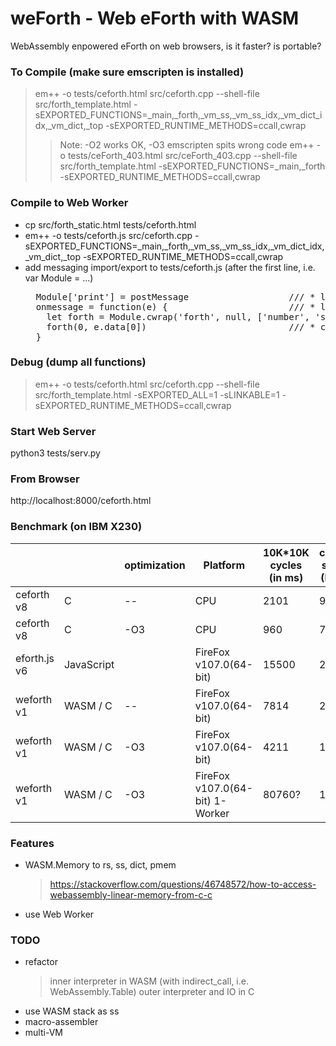 # weForth - Web eForth with WASM

WebAssembly enpowered eForth on web browsers, is it faster? is portable?

### To Compile (make sure emscripten is installed)
> em++ -o tests/ceforth.html src/ceforth.cpp --shell-file src/forth_template.html -sEXPORTED_FUNCTIONS=_main,_forth,_vm_ss,_vm_ss_idx,_vm_dict_idx,_vm_dict,_top -sEXPORTED_RUNTIME_METHODS=ccall,cwrap
>> Note: -O2 works OK, -O3 emscripten spits wrong code
> em++ -o tests/ceForth_403.html src/ceForth_403.cpp --shell-file src/forth_template.html -sEXPORTED_FUNCTIONS=_main,_forth -sEXPORTED_RUNTIME_METHODS=ccall,cwrap
### Compile to Web Worker
* cp src/forth_static.html tests/ceforth.html
* em++ -o tests/ceforth.js src/ceforth.cpp -sEXPORTED_FUNCTIONS=_main,_forth,_vm_ss,_vm_ss_idx,_vm_dict_idx,_vm_dict,_top -sEXPORTED_RUNTIME_METHODS=ccall,cwrap
* add messaging import/export to tests/ceforth.js (after the first line, i.e. var Module = ...)
  <pre>
    Module['print'] = postMessage                   /// * link worker output port
    onmessage = function(e) {                       /// * link worker input port
      let forth = Module.cwrap('forth', null, ['number', 'string'])
      forth(0, e.data[0])                           /// * call Forth in C/C++
    }
  </pre>

### Debug (dump all functions)
> em++ -o tests/ceforth.html src/ceforth.cpp --shell-file src/forth_template.html -sEXPORTED_ALL=1 -sLINKABLE=1 -sEXPORTED_RUNTIME_METHODS=ccall,cwrap

### Start Web Server
python3 tests/serv.py

### From Browser
http://localhost:8000/ceforth.html

### Benchmark (on IBM X230)
|||optimization|Platform|10K*10K cycles (in ms)|code size (KB)|
|---|---|---|---|---|---|
|ceforth v8|C|--|CPU|2101|91|
|ceforth v8|C|-O3|CPU|960|74|
|eforth.js v6|JavaScript||FireFox v107.0(64-bit)|15500|20|
|weforth v1|WASM / C|--|FireFox v107.0(64-bit)|7814|237|
|weforth v1|WASM / C|-O3|FireFox v107.0(64-bit)|4211|173|
|weforth v1|WASM / C|-O3|FireFox v107.0(64-bit) 1-Worker|80760?|193|

### Features
* WASM.Memory to rs, ss, dict, pmem
  > https://stackoverflow.com/questions/46748572/how-to-access-webassembly-linear-memory-from-c-c
* use Web Worker

### TODO
* refactor
  > inner interpreter in WASM (with indirect_call, i.e. WebAssembly.Table)
  > outer interpreter and IO in C
* use WASM stack as ss
* macro-assembler
* multi-VM
